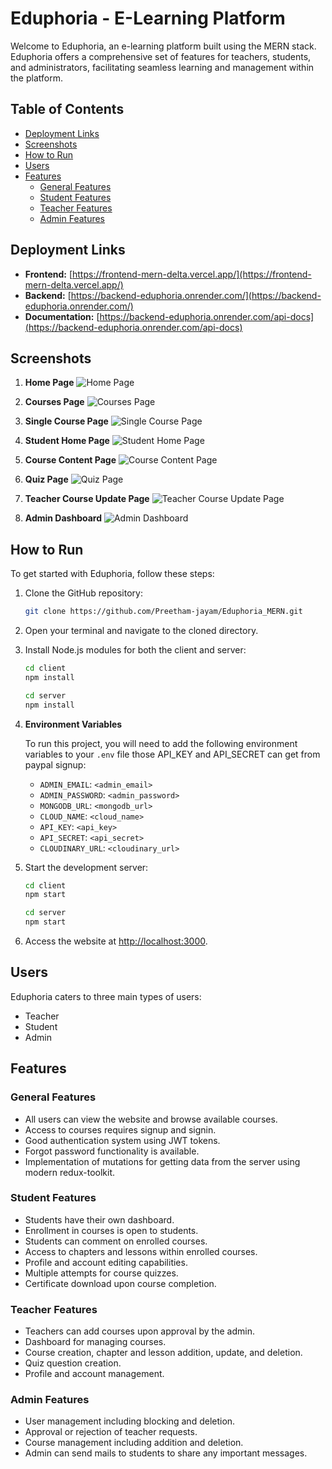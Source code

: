 
# Eduphoria - E-Learning Platform

Welcome to Eduphoria, an e-learning platform built using the MERN stack. Eduphoria offers a comprehensive set of features for teachers, students, and administrators, facilitating seamless learning and management within the platform.

## Table of Contents

- [Deployment Links](#deployment-links)
- [Screenshots](#screenshots)
- [How to Run](#how-to-run)
- [Users](#users)
- [Features](#features)
  - [General Features](#general-features)
  - [Student Features](#student-features)
  - [Teacher Features](#teacher-features)
  - [Admin Features](#admin-features)

## Deployment Links

- **Frontend:** [https://frontend-mern-delta.vercel.app/](https://frontend-mern-delta.vercel.app/)
- **Backend:** [https://backend-eduphoria.onrender.com/](https://backend-eduphoria.onrender.com/)
- **Documentation:** [https://backend-eduphoria.onrender.com/api-docs](https://backend-eduphoria.onrender.com/api-docs)

## Screenshots

1. **Home Page**
   ![Home Page](Screenshots/Home.png)

2. **Courses Page**
   ![Courses Page](Screenshots/Courses.png)

3. **Single Course Page**
   ![Single Course Page](Screenshots/Course.png)

4. **Student Home Page**
   ![Student Home Page](Screenshots/SHome.png)

5. **Course Content Page**
   ![Course Content Page](Screenshots/Content.png)

6. **Quiz Page**
   ![Quiz Page](Screenshots/Quiz.png)

7. **Teacher Course Update Page**
   ![Teacher Course Update Page](Screenshots/CUpdate.png)

8. **Admin Dashboard**
   ![Admin Dashboard](Screenshots/Admin.png)

## How to Run

To get started with Eduphoria, follow these steps:

1. Clone the GitHub repository:

   ```bash
   git clone https://github.com/Preetham-jayam/Eduphoria_MERN.git
   ```

2. Open your terminal and navigate to the cloned directory.

3. Install Node.js modules for both the client and server:

   ```bash
   cd client
   npm install
   ```

   ```bash
   cd server
   npm install
   ```

4. **Environment Variables**

   To run this project, you will need to add the following environment variables to your `.env` file those API_KEY and API_SECRET can get from paypal signup:

   - `ADMIN_EMAIL`: `<admin_email>`
   - `ADMIN_PASSWORD`: `<admin_password>`
   - `MONGODB_URL`: `<mongodb_url>`
   - `CLOUD_NAME`: `<cloud_name>`
   - `API_KEY`: `<api_key>`
   - `API_SECRET`: `<api_secret>`
   - `CLOUDINARY_URL`: `<cloudinary_url>`

5. Start the development server:

   ```bash
   cd client
   npm start
   ```

   ```bash
   cd server
   npm start
   ```

6. Access the website at [http://localhost:3000](http://localhost:3000).

## Users

Eduphoria caters to three main types of users:

- Teacher
- Student
- Admin

## Features

### General Features

- All users can view the website and browse available courses.
- Access to courses requires signup and signin.
- Good authentication system using JWT tokens.
- Forgot password functionality is available.
- Implementation of mutations for getting data from the server using modern redux-toolkit.

### Student Features

- Students have their own dashboard.
- Enrollment in courses is open to students.
- Students can comment on enrolled courses.
- Access to chapters and lessons within enrolled courses.
- Profile and account editing capabilities.
- Multiple attempts for course quizzes.
- Certificate download upon course completion.

### Teacher Features

- Teachers can add courses upon approval by the admin.
- Dashboard for managing courses.
- Course creation, chapter and lesson addition, update, and deletion.
- Quiz question creation.
- Profile and account management.

### Admin Features

- User management including blocking and deletion.
- Approval or rejection of teacher requests.
- Course management including addition and deletion.
- Admin can send mails to students to share any important messages.

